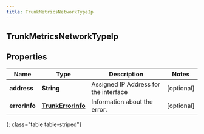 ```yaml
---
title: TrunkMetricsNetworkTypeIp
---
```

## TrunkMetricsNetworkTypeIp


## Properties

| Name | Type | Description | Notes |
| ------------ | ------------- | ------------- | ------------- |
| **address** | <!----><!---->**String**<!----> | Assigned IP Address for the interface |  [optional] |
| **errorInfo** | <!----><!---->[**TrunkErrorInfo**](TrunkErrorInfo.html)<!----> | Information about the error. |  [optional] |
{: class="table table-striped"}



